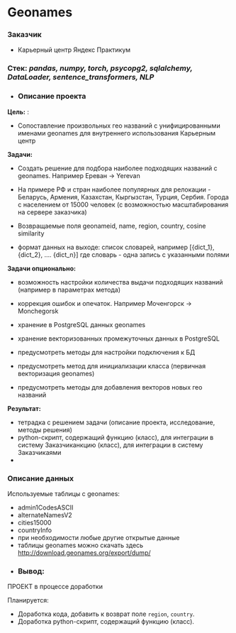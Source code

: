 # Geonames
### **Заказчик**

- Карьерный центр Яндекс Практикум

### **Стек:** *pandas, numpy, torch, psycopg2, sqlalchemy, DataLoader, sentence_transformers, NLP*

- ### **Описание проекта**

**Цель:**
:
- Сопоставление произвольных гео названий с унифицированными именами geonames для внутреннего использования Карьерным центр
 
**Задачи:**

- Создать решение для подбора наиболее подходящих названий с geonames. Например Ереван -> Yerevan

- На примере РФ и стран наиболее популярных для релокации - Беларусь, Армения, Казахстан, Кыргызстан, Турция, Сербия. Города с населением от 15000 человек (с возможностью масштабирования на сервере заказчика)


- Возвращаемые поля geonameid, name, region, country, cosine similarity
- формат данных на выходе: список словарей, например [{dict_1}, {dict_2}, …. {dict_n}] где словарь - одна запись с указанными полями



**Задачи опционально:**


- возможность настройки количества выдачи подходящих названий (например в параметрах метода)


- коррекция ошибок и опечаток. Например Моченгорск -> Monchegorsk


- хранение в PostgreSQL данных geonames


- хранение векторизованных промежуточных данных в PostgreSQL


- предусмотреть методы для настройки подключения к БД


- предусмотреть метод для инициализации класса (первичная векторизация geonames)


- предусмотреть методы для добавления векторов новых гео названий


**Результат:** 


- тетрадка с решением задачи (описание проекта, исследование, методы решения)
- python-скрипт, содержащий функцию (класс), для интеграции в систему Заказчиканкцию (класс), для интеграции в систему Заказчикаями
- 
### **Описание данных**
Используемые таблицы с geonames:

- admin1CodesASCII
- alternateNamesV2
- cities15000
- countryInfo
- при необходимости любые другие открытые данные
- таблицы geonames можно скачать здесь http://download.geonames.org/export/dump/
- 
  ### **Вывод**:



ПРОЕКТ в процессе доработки

Планируется:

- Доработка кода, добавить к возврат поле `region`, `country`.
- Доработка python-скрипт, содержащий функцию (класс).
